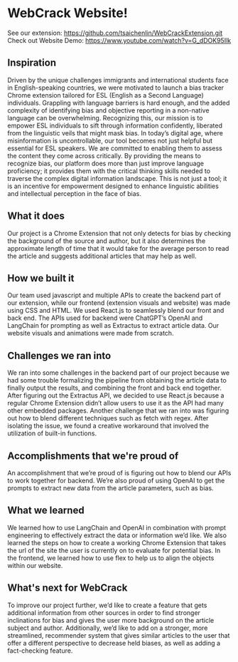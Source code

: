 # WebCrack Website!
See our extension: https://github.com/tsaichenlin/WebCrackExtension.git 
Check out Website Demo: https://www.youtube.com/watch?v=G_dDOK95Ilk
## Inspiration
Driven by the unique challenges immigrants and international students face in English-speaking countries, we were motivated to launch a bias tracker Chrome extension tailored for ESL (English as a Second Language) individuals. Grappling with language barriers is hard enough, and the added complexity of identifying bias and objective reporting in a non-native language can be overwhelming. Recognizing this, our mission is to empower ESL individuals to sift through information confidently, liberated from the linguistic veils that might mask bias. In today’s digital age, where misinformation is uncontrollable, our tool becomes not just helpful but essential for ESL speakers. We are committed to enabling them to assess the content they come across critically. By providing the means to recognize bias, our platform does more than just improve language proficiency; it provides them with the critical thinking skills needed to traverse the complex digital information landscape. This is not just a tool; it is an incentive for empowerment designed to enhance linguistic abilities and intellectual perception in the face of bias.

## What it does
Our project is a Chrome Extension that not only detects for bias by checking the background of the source and author, but it also determines the approximate length of time that it would take for the average person to read the article and suggests additional articles that may help as well. 

## How we built it
Our team used javascript and multiple APIs to create the backend part of our extension, while our frontend (extension visuals and website) was made using CSS and HTML. We used React.js to seamlessly blend our front and back end. The APIs used for backend were ChatGPT’s OpenAI and LangChain for prompting as well as Extractus to extract article data. Our website visuals and animations were made from scratch.

## Challenges we ran into
We ran into some challenges in the backend part of our project because we had some trouble formalizing the pipeline from obtaining the article data to finally output the results, and combining the front and back end together. After figuring out the Extractus API, we decided to use React.js because a regular Chrome Extension didn’t allow users to use it as the API had many other embedded packages. Another challenge that we ran into was figuring out how to blend different techniques such as fetch with regex. After isolating the issue, we found a creative workaround that involved the utilization of built-in functions.

## Accomplishments that we're proud of
An accomplishment that we’re proud of is figuring out how to blend our APIs to work together for backend. We’re also proud of using OpenAI to get the prompts to extract new data from the article parameters, such as bias. <at least one more accomplishment>

## What we learned
We learned how to use LangChain and OpenAI in combination with prompt engineering to effectively extract the data or information we’d like. We also learned the steps on how to create a working Chrome Extension that takes the url of the site the user is currently on to evaluate for potential bias. In the frontend, we learned how to use flex to help us to align the objects within our website. 

## What's next for WebCrack
To improve our project further, we’d like to create a feature that gets additional information from other sources in order to find stronger inclinations for bias and gives the user more background on the article subject and author. Additionally, we’d like to add on a stronger, more streamlined, recommender system that gives similar articles to the user that offer a different perspective to decrease held biases, as well as adding a fact-checking feature.

